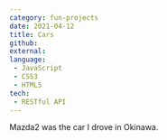```yaml
---
category: fun-projects
date: 2021-04-12
title: Cars
github:
external:
language: 
 - JavaScript
 - CSS3
 - HTML5
tech:
 - RESTful API
---
```

Mazda2 was the car I drove in Okinawa.